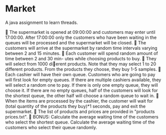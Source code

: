 # Market
A java assignment to learn threads.

 The supermarket is opened at 09:00:00 and customers may enter until
17:00:00. After 17:00:00 only the customers who have been waiting in the
queues will be processed and the supermarket will be closed.
 The customers will arrive at the supermarket by random time intervals
varying between 2 and 15 minutes.
 Each customer will spend random amount of time between 2 and 30 min-
utes while choosing products to buy.
 They will select from 1000 dierent products. Note that they may select
1 to 20 different products. From the products they choose, they buy 1-5
samples.
 Each cashier will have their own queue. Customers who are going to pay
will first look for empty queues. If there are multiple cashiers available,
they will select a random one to pay. If there is only one empty queue,
they will choose it. If there are no empty queues, half of the customers
will look for the shortest queue, the other half will choose a random queue
to wait in.
 When the items are processed by the cashier, the customer will wait for
(total quantity of the products they buy)*1 seconds, pay and exit the
supermarket.
 The list of products and prices are provided in "products prices.txt".
 BONUS: Calculate the average waiting time of the customers who select
the shortest queue. Calculate the average waiting time of the customers
who select their queue randomly.
